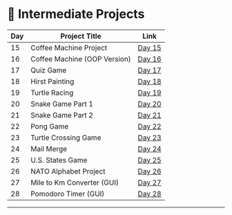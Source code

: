 # 📅 Intermediate Projects

| Day | Project Title                   | Link                      |
|-----|---------------------------------|---------------------------|
| 15  | Coffee Machine Project          | [Day 15](d15/README.md)   |
| 16  | Coffee Machine (OOP Version)    | [Day 16](d16/README.md)   |
| 17  | Quiz Game                       | [Day 17](d17/README.md)   |
| 18  | Hirst Painting                  | [Day 18](d18/README.md)   |
| 19  | Turtle Racing                   | [Day 19](d19/README.md)   |
| 20  | Snake Game Part 1               | [Day 20](d20/README.md)   |
| 21  | Snake Game Part 2               | [Day 21](d21/README.md)   |
| 22  | Pong Game                       | [Day 22](d22/README.md)   |
| 23  | Turtle Crossing Game            | [Day 23](d23/README.md)   |
| 24  | Mail Merge                      | [Day 24](d24/README.md)   |
| 25  | U.S. States Game                | [Day 25](d25/README.md)   |
| 26  | NATO Alphabet Project           | [Day 26](d26/README.md)   |
| 27  | Mile to Km Converter (GUI)      | [Day 27](d27/README.md)   |
| 28  | Pomodoro Timer (GUI)            | [Day 28](d28/README.md)   |





---
